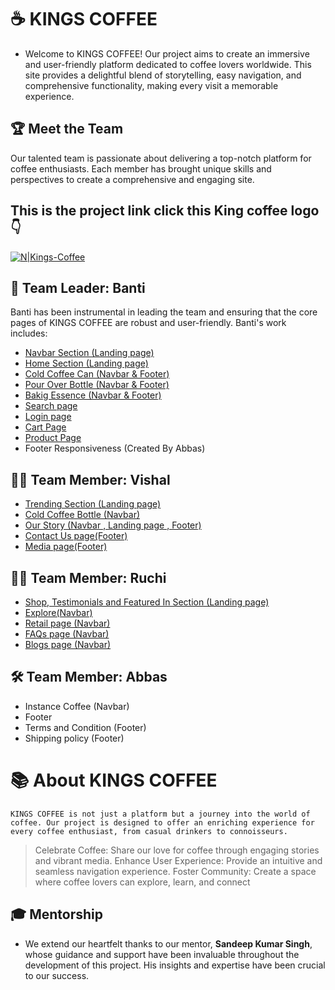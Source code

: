 # ☕ KINGS COFFEE
- Welcome to KINGS COFFEE! Our project aims to create an immersive and user-friendly platform dedicated to coffee lovers worldwide. This site provides a delightful blend of storytelling, easy navigation, and comprehensive functionality, making every visit a memorable experience.
## 🏆 Meet the Team
Our talented team is passionate about delivering a top-notch platform for coffee enthusiasts. Each member has brought unique skills and perspectives to create a comprehensive and engaging site.

## This is the project link click this King coffee logo 👇
[![N|Kings-Coffee](https://neon-gnome-fd0acc.netlify.app/king_coffee-projects-assets/Kings_Logo_1.webp)](https://neon-gnome-fd0acc.netlify.app/)

## 👤 Team Leader: Banti
 Banti has been instrumental in leading the team and ensuring that the core pages of KINGS COFFEE are robust and user-friendly. Banti's work includes:

-  [Navbar Section (Landing page)](https://neon-gnome-fd0acc.netlify.app/)
-  [Home Section (Landing page)](https://neon-gnome-fd0acc.netlify.app/)
-  [Cold Coffee Can (Navbar & Footer)](https://neon-gnome-fd0acc.netlify.app/cold-coffee-can)
-  [Pour Over Bottle (Navbar & Footer)](https://neon-gnome-fd0acc.netlify.app/pour-over-coffee)
-  [Bakig Essence (Navbar & Footer)](https://neon-gnome-fd0acc.netlify.app/baking-essence)
-  [Search page](https://neon-gnome-fd0acc.netlify.app/search)
-  [Login page](https://neon-gnome-fd0acc.netlify.app/login)
-  [Cart Page](https://neon-gnome-fd0acc.netlify.app/cart)
-  [Product Page](https://neon-gnome-fd0acc.netlify.app/baking-essence)
-  Footer Responsiveness (Created By Abbas)


## 👨‍🎨 Team Member: Vishal    
- [Trending Section (Landing page)](https://neon-gnome-fd0acc.netlify.app/)
- [Cold Coffee Bottle (Navbar)](https://neon-gnome-fd0acc.netlify.app/navbar/coldcoffebottle)
- [Our Story (Navbar , Landing page , Footer)](https://neon-gnome-fd0acc.netlify.app/navbar/ourstory)
- [Contact Us page(Footer)](https://neon-gnome-fd0acc.netlify.app/footer/contactus)
- [Media page(Footer)](https://neon-gnome-fd0acc.netlify.app/footer/media)


## 👩‍💻 Team Member: Ruchi
- [Shop, Testimonials and Featured In Section (Landing page)](https://neon-gnome-fd0acc.netlify.app/)
- [Explore(Navbar)](https://neon-gnome-fd0acc.netlify.app/footer/retail)
- [Retail page (Navbar)](https://neon-gnome-fd0acc.netlify.app/footer/retail)
- [FAQs page (Navbar)](https://neon-gnome-fd0acc.netlify.app/footer/faq)
- [Blogs page (Navbar)](https://neon-gnome-fd0acc.netlify.app/footer/blog)



## 🛠 Team Member: Abbas
- Instance Coffee (Navbar)
- Footer 
- Terms and Condition (Footer)
- Shipping policy (Footer)


# 📚 About KINGS COFFEE
    KINGS COFFEE is not just a platform but a journey into the world of coffee. Our project is designed to offer an enriching experience for every coffee enthusiast, from casual drinkers to connoisseurs.

>   Celebrate Coffee: Share our love for coffee through engaging stories and vibrant media.
>  Enhance User Experience: Provide an intuitive and seamless navigation experience.
>  Foster Community: Create a space where coffee lovers can explore, learn, and connect

## 🎓 Mentorship
- We extend our heartfelt thanks to our mentor, **Sandeep Kumar Singh**, whose guidance and support have been invaluable throughout the development of this project. His insights and expertise have been crucial to our success.
